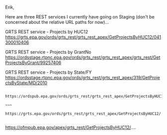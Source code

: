 Erik,

Here are three REST services I currently have going on Staging (don't be concerned about the relative URL paths for now)...

GRTS REST service - Projects by HUC12
       https://grts.epa.gov/ords/grts_rest/grts_rest_apex/GetProjectsByHUC12/041300010406

GRTS REST service - Projects by GrantNo
    https://ordsstage.rtpnc.epa.gov/ords/grts_rest/grts_rest_apex/grts_rest/GetProjectsByGrant/99257406

GRTS REST service - Projects by State/FY
     https://ordsstage.rtpnc.epa.gov/ords/grts_rest/grts_rest_apex/319/GetProjectsByState/MD/2010


~~~~

https://ordspub.epa.gov/ords/grts_rest/grts_rest_apex/GetProjectsByHUC12/

~~~

https://grts.epa.gov/ords/grts_rest/grts_rest_apex/GetProjectsByHUC12/
  
~~~~


https://ofmpub.epa.gov/apex/grts_rest/GetProjectsByHUC12/....
 
